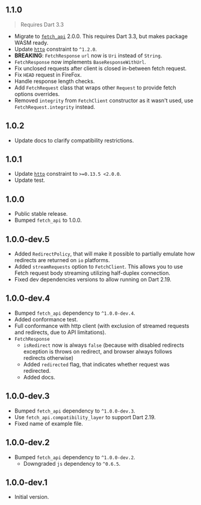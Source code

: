 ## 1.1.0

> Requires Dart 3.3

- Migrate to [`fetch_api`](https://pub.dev/packages/fetch_api) 2.0.0.
  This requires Dart 3.3, but makes package WASM ready.
- Update [`http`](https://pub.dev/packages/http) constraint to `^1.2.0`.
- **BREAKING**: `FetchResponse` `url` now is `Uri` instead of `String`.
- `FetchResponse` now implements `BaseResponseWithUrl`.
- Fix unclosed requests after client is closed in-between fetch request.
- Fix `HEAD` request in FireFox.
- Handle response length checks.
- Add `FetchRequest` class that wraps other `Request` to provide fetch options
  overrides.
- Removed `integrity` from `FetchClient` constructor as it wasn't used, use
  `FetchRequest.integrity` instead.


## 1.0.2

- Update docs to clarify compatibility restrictions.

## 1.0.1

- Update [`http`](https://pub.dev/packages/http) constraint
  to `>=0.13.5 <2.0.0`.
- Update test.

## 1.0.0

- Public stable release.
- Bumped `fetch_api` to 1.0.0.

## 1.0.0-dev.5

- Added `RedirectPolicy`, that will make it possible to partially emulate how
  redirects are returned on `io` platforms.
- Added `streamRequests` option to `FetchClient`. This allows you to use Fetch
  request body streaming utilizing half-duplex connection.
- Fixed dev dependencies versions to allow running on Dart 2.19.

## 1.0.0-dev.4

- Bumped `fetch_api` dependency to `^1.0.0-dev.4`.
- Added conformance test.
- Full conformance with http client (with exclusion of streamed requests and
  redirects, due to API limitations).
- `FetchResponse`
  - `isRedirect` now is always `false` (because with disabled redirects
    exception is throws on redirect, and browser always follows redirects
    otherwise)
  - Added `redirected` flag, that indicates whether request was redirected.
  - Added docs.

## 1.0.0-dev.3

- Bumped `fetch_api` dependency to `^1.0.0-dev.3`.
- Use `fetch_api.compatibility_layer` to support Dart 2.19.
- Fixed name of example file.

## 1.0.0-dev.2

- Bumped `fetch_api` dependency to `^1.0.0-dev.2`.
  - Downgraded `js` dependency to `^0.6.5`.

## 1.0.0-dev.1

- Initial version.
